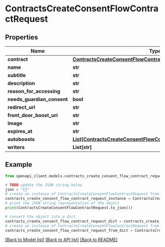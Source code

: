 # ContractsCreateConsentFlowContractRequest


## Properties

Name | Type | Description | Notes
------------ | ------------- | ------------- | -------------
**contract** | [**ContractsCreateConsentFlowContractRequestContract**](ContractsCreateConsentFlowContractRequestContract.md) |  | 
**name** | **str** |  | 
**subtitle** | **str** |  | [optional] 
**description** | **str** |  | [optional] 
**reason_for_accessing** | **str** |  | [optional] 
**needs_guardian_consent** | **bool** |  | [optional] 
**redirect_url** | **str** |  | [optional] 
**front_door_boost_uri** | **str** |  | [optional] 
**image** | **str** |  | [optional] 
**expires_at** | **str** |  | [optional] 
**autoboosts** | [**List[ContractsCreateConsentFlowContractRequestAutoboostsInner]**](ContractsCreateConsentFlowContractRequestAutoboostsInner.md) |  | [optional] 
**writers** | **List[str]** |  | [optional] 

## Example

```python
from openapi_client.models.contracts_create_consent_flow_contract_request import ContractsCreateConsentFlowContractRequest

# TODO update the JSON string below
json = "{}"
# create an instance of ContractsCreateConsentFlowContractRequest from a JSON string
contracts_create_consent_flow_contract_request_instance = ContractsCreateConsentFlowContractRequest.from_json(json)
# print the JSON string representation of the object
print(ContractsCreateConsentFlowContractRequest.to_json())

# convert the object into a dict
contracts_create_consent_flow_contract_request_dict = contracts_create_consent_flow_contract_request_instance.to_dict()
# create an instance of ContractsCreateConsentFlowContractRequest from a dict
contracts_create_consent_flow_contract_request_from_dict = ContractsCreateConsentFlowContractRequest.from_dict(contracts_create_consent_flow_contract_request_dict)
```
[[Back to Model list]](../README.md#documentation-for-models) [[Back to API list]](../README.md#documentation-for-api-endpoints) [[Back to README]](../README.md)


